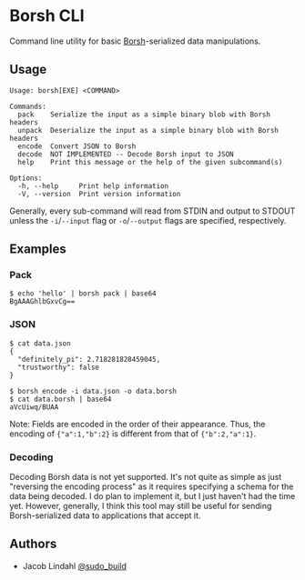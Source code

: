 # Borsh CLI

Command line utility for basic [Borsh](https://borsh.io/)-serialized data manipulations.

## Usage

```text
Usage: borsh[EXE] <COMMAND>

Commands:
  pack    Serialize the input as a simple binary blob with Borsh headers
  unpack  Deserialize the input as a simple binary blob with Borsh headers
  encode  Convert JSON to Borsh
  decode  NOT IMPLEMENTED -- Decode Borsh input to JSON
  help    Print this message or the help of the given subcommand(s)

Options:
  -h, --help     Print help information
  -V, --version  Print version information
```

Generally, every sub-command will read from STDIN and output to STDOUT unless the `-i`/`--input` flag or `-o`/`--output` flags are specified, respectively.

## Examples

### Pack

```text
$ echo 'hello' | borsh pack | base64
BgAAAGhlbGxvCg==
```

### JSON

```text
$ cat data.json
{
  "definitely_pi": 2.718281828459045,
  "trustworthy": false
}

$ borsh encode -i data.json -o data.borsh
$ cat data.borsh | base64
aVcUiwq/BUAA
```

Note: Fields are encoded in the order of their appearance. Thus, the encoding of `{"a":1,"b":2}` is different from that of `{"b":2,"a":1}`.

### Decoding

Decoding Borsh data is not yet supported. It's not quite as simple as just "reversing the encoding process" as it requires specifying a schema for the data being decoded. I do plan to implement it, but I just haven't had the time yet. However, generally, I think this tool may still be useful for sending Borsh-serialized data to applications that accept it.

## Authors

- Jacob Lindahl [@sudo_build](https://twitter.com/sudo_build)
